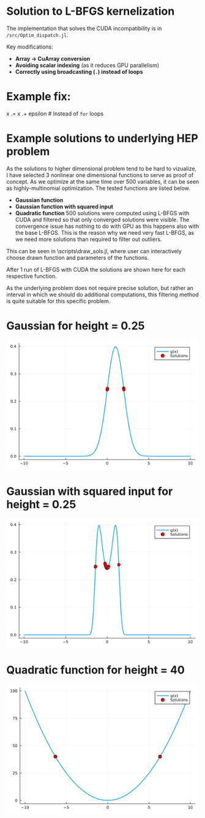 # Solution to L-BFGS kernelization

The implementation that solves the CUDA incompatibility is in `/src/Optim_dispatch.jl`.

Key modifications:
- **Array → CuArray conversion**
- **Avoiding scalar indexing** (as it reduces GPU parallelism)
- **Correctly using broadcasting (`.`) instead of loops**

# Example fix:
x .= x .+ epsilon  # Instead of `for` loops


# Example solutions to underlying HEP problem
As the solutions to higher dimensional problem tend to be hard to vizualize, I have selected 3 nonlinear one dimensional functions to serve as proof of concept. As we optimize at the same time over 500 variables, it can be seen as highly-multinomial optimization. The tested functions are listed below.

- **Gaussian function**
- **Gaussian function with squared input**
- **Quadratic function**
500 solutions were computed using L-BFGS with CUDA and filtered so that only converged solutions were visible. The convergence issue has nothing to do with GPU as this happens also with the base L-BFGS. This is the reason why we need very fast L-BFGS, as we need more solutions than required to filter out outliers.

This can be seen in \scripts\draw_sols.jl, where user can interactively choose drawn function and parameters of the functions.

After 1 run of L-BFGS with CUDA the solutions are shown here for each respective function.

As the underlying problem does not require precise solution, but rather an interval in which we should do additional computations, this filtering method is quite suitable for this specific problem.

# Gaussian for height = 0.25
![My Image](assets/g.png)

# Gaussian with squared input for height = 0.25
![My Image](assets/gs.png)

# Quadratic function for height = 40
![My Image](assets/q.png)
